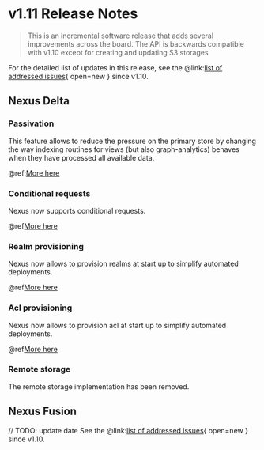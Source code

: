 # v1.11 Release Notes

> This is an incremental software release that adds several improvements across the board.
> The API is backwards compatible with v1.10 except for creating and updating S3 storages
>

For the detailed list of updates in this release, see the @link:[list of addressed issues](https://github.com/BlueBrain/nexus/issues?&q=is%3Aissue+is%3Aclosed+created%3A2024-09-17..2024-12-09+){ open=new } since v1.10.

## Nexus Delta

### Passivation

This feature allows to reduce the pressure on the primary store by changing the way indexing routines for views (but also graph-analytics) 
behaves when they have processed all available data.

@ref:[More here](../delta/api/views/index.md#passivation)

### Conditional requests

Nexus now supports conditional requests.

@ref[More here](../delta/api/conditional-requests.md)

### Realm provisioning

Nexus now allows to provision realms at start up to simplify automated deployments.

@ref[More here](../running-nexus/configuration/index.md#realm-provisioning)

### Acl provisioning

Nexus now allows to provision acl at start up to simplify automated deployments.

@ref[More here](../running-nexus/configuration/index.md#acl-provisioning)

### Remote storage

The remote storage implementation has been removed.

## Nexus Fusion

// TODO: update date
See the @link:[list of addressed issues](https://github.com/BlueBrain/nexus/issues?q=is%3Aissue+is%3Aclosed+created%3A2024-09-17..2024-12-31+label%3Afusion+){
open=new } since v1.10.

